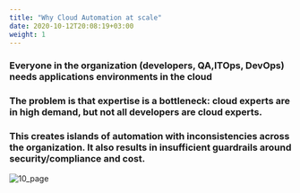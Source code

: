 ```yaml
---
title: "Why Cloud Automation at scale"
date: 2020-10-12T20:08:19+03:00
weight: 1
---
```


### Everyone in the organization (developers, QA,ITOps, DevOps) needs applications environments in the cloud
### The problem is that __expertise is a bottleneck__: cloud experts are in high demand, but not all developers are cloud experts.
### This creates islands of automation with inconsistencies across the organization. It also results in insufficient guardrails around security/compliance and cost.

 ![10_page](/images/intro/Intro_Pg10.png)
